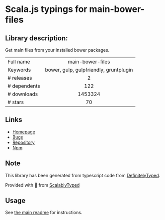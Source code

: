 
# Scala.js typings for main-bower-files


## Library description:
Get main files from your installed bower packages.

|                    |                 |
| ------------------ | :-------------: |
| Full name          | main-bower-files |
| Keywords           | bower, gulp, gulpfriendly, gruntplugin |
| # releases         | 2 |
| # dependents       | 122 |
| # downloads        | 1453324 |
| # stars            | 70 |

## Links
- [Homepage](https://github.com/ck86/main-bower-files)
- [Bugs](https://github.com/ck86/main-bower-files/issues)
- [Repository](https://github.com/ck86/main-bower-files)
- [Npm](https://www.npmjs.com/package/main-bower-files)
    


## Note
This library has been generated from typescript code from [DefinitelyTyped](https://definitelytyped.org).

Provided with :purple_heart: from [ScalablyTyped](https://github.com/oyvindberg/ScalablyTyped)

## Usage
See [the main readme](../../readme.md) for instructions.


